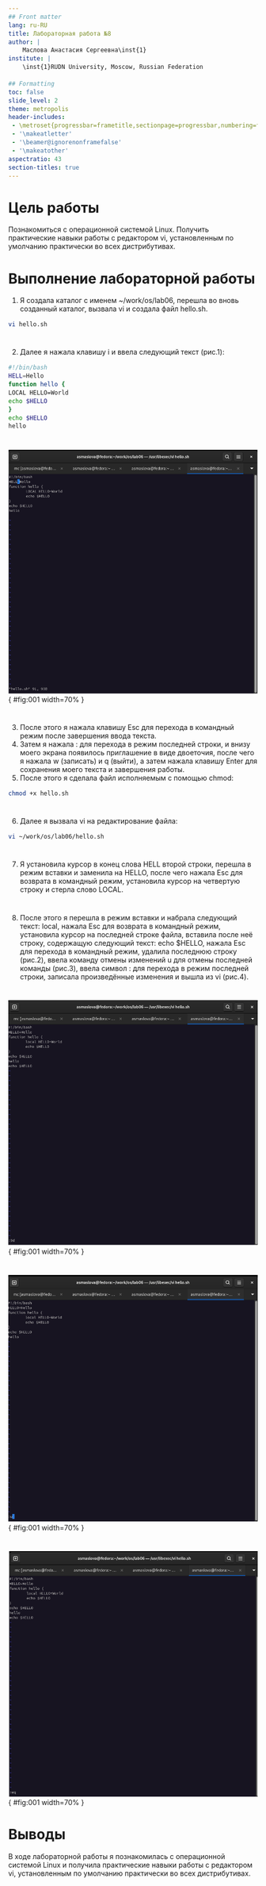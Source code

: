 ```yaml
---
## Front matter
lang: ru-RU
title: Лабораторная работа №8
author: |
	Маслова Анастасия Сергеевна\inst{1}
institute: |
	\inst{1}RUDN University, Moscow, Russian Federation

## Formatting
toc: false
slide_level: 2
theme: metropolis
header-includes: 
 - \metroset{progressbar=frametitle,sectionpage=progressbar,numbering=fraction}
 - '\makeatletter'
 - '\beamer@ignorenonframefalse'
 - '\makeatother'
aspectratio: 43
section-titles: true
---
```


# Цель работы

Познакомиться с операционной системой Linux. Получить практические навыки работы с редактором vi, установленным по умолчанию практически во всех дистрибутивах.

# Выполнение лабораторной работы

1. Я создала каталог с именем ~/work/os/lab06, перешла во вновь созданный каталог, вызвала vi и создала файл hello.sh.
```bash
vi hello.sh
```

#

2. Далее я нажала клавишу i и ввела следующий текст (рис.1):
```bash
#!/bin/bash
HELL=Hello
function hello {
LOCAL HELLO=World
echo $HELLO
}
echo $HELLO
hello
```

#

![рис.1 Текст в редакторе vi](image/2.png){ #fig:001 width=70% }

#

3. После этого я нажала клавишу Esc для перехода в командный режим после завершения ввода текста.
4. Затем я нажала : для перехода в режим последней строки, и внизу моего экрана появилось приглашение в виде двоеточия, после чего я нажала w (записать) и q (выйти), а затем нажала клавишу Enter для сохранения моего текста и завершения работы.
5. После этого я сделала файл исполняемым с помощью chmod:
```bash
chmod +x hello.sh
```

#

6. Далее я вызвала vi на редактирование файла:
```bash
vi ~/work/os/lab06/hello.sh
```

#
7. Я установила курсор в конец слова HELL второй строки, перешла в режим вставки и заменила на HELLO, после чего нажала Esc для возврата в командный режим, установила курсор на четвертую строку и стерла слово LOCAL.

#
8. После этого я перешла в режим вставки и набрала следующий текст: local, нажала Esc для возврата в командный режим, установила курсор на последней строке файла, вставила после неё строку, содержащую следующий текст: echo $HELLO, нажала Esc для перехода в командный режим, удалила последнюю строку (рис.2), ввела команду отмены изменений u для отмены последней команды (рис.3), ввела символ : для перехода в режим последней строки, записала произведённые изменения и вышла из vi (рис.4).

#
![рис.2 Удаление последней строки с помощью 9d](image/3.png){ #fig:001 width=70% }

#
![рис.3 Использование команды отмены изменений u](image/4.png){ #fig:001 width=70% }

#
![рис.4 Использование wq для сохранения и выхода](image/5.png){ #fig:001 width=70% }

# Выводы

В ходе лабораторной работы я познакомилась с операционной системой Linux и получила практические навыки работы с редактором vi, установленным по умолчанию практически во всех дистрибутивах.
